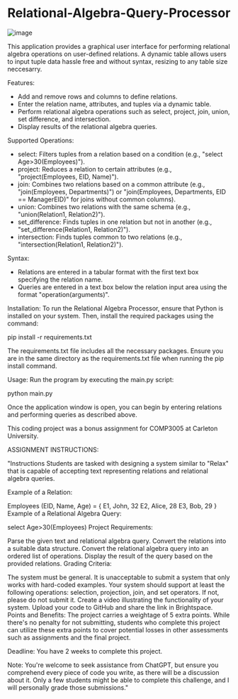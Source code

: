 # Relational-Algebra-Query-Processor

![image](https://github.com/JJPelk/Relational-Algebra-Query-Processor/assets/146587699/d3d24da6-eaf2-49a5-a2bb-a684d4c33dd5)

This application provides a graphical user interface for performing relational algebra operations on user-defined relations. A dynamic table allows users to input tuple data hassle free and without syntax, resizing to any table size neccesarry. 

Features:
- Add and remove rows and columns to define relations.
- Enter the relation name, attributes, and tuples via a dynamic table.
- Perform relational algebra operations such as select, project, join, union, set difference, and intersection.
- Display results of the relational algebra queries.

Supported Operations:
- select: Filters tuples from a relation based on a condition (e.g., "select Age>30(Employees)").
- project: Reduces a relation to certain attributes (e.g., "project(Employees, EID, Name)").
- join: Combines two relations based on a common attribute (e.g., "join(Employees, Departments)") or "join(Employees, Departments, EID == ManagerEID)" 
  for joins without common columns).
- union: Combines two relations with the same schema (e.g., "union(Relation1, Relation2)").
- set_difference: Finds tuples in one relation but not in another (e.g., "set_difference(Relation1, Relation2)").
- intersection: Finds tuples common to two relations (e.g., "intersection(Relation1, Relation2)").

Syntax:
- Relations are entered in a tabular format with the first text box specifying the relation name.
- Queries are entered in a text box below the relation input area using the format "operation(arguments)".

Installation:
To run the Relational Algebra Processor, ensure that Python is installed on your system. Then, install the required packages using the command:

pip install -r requirements.txt

The requirements.txt file includes all the necessary packages. Ensure you are in the same directory as the requirements.txt file when running the pip install command.

Usage:
Run the program by executing the main.py script:

python main.py

Once the application window is open, you can begin by entering relations and performing queries as described above.


This coding project was a bonus assignment for COMP3005 at Carleton University. 


ASSIGNMENT INSTRUCTIONS:

"Instructions
Students are tasked with designing a system similar to "Relax" that is capable of accepting text representing relations and relational algebra queries.

Example of a Relation:

Employees (EID, Name, Age) = {
E1, John, 32
E2, Alice, 28
E3, Bob, 29
}
Example of a Relational Algebra Query:

select Age>30(Employees)
Project Requirements:

Parse the given text and relational algebra query.
Convert the relations into a suitable data structure.
Convert the relational algebra query into an ordered list of operations.
Display the result of the query based on the provided relations.
Grading Criteria:

The system must be general. It is unacceptable to submit a system that only works with hard-coded examples.
Your system should support at least the following operations: selection, projection, join, and set operators. If not, please do not submit it.
Create a video illustrating the functionality of your system.
Upload your code to GitHub and share the link in Brightspace.
Points and Benefits: The project carries a weightage of 5 extra points. While there's no penalty for not submitting, students who complete this project can utilize these extra points to cover potential losses in other assessments such as assignments and the final project.

Deadline: You have 2 weeks to complete this project.

Note: You're welcome to seek assistance from ChatGPT, but ensure you comprehend every piece of code you write, as there will be a discussion about it. Only a few students might be able to complete this challenge, and I will personally grade those submissions."
